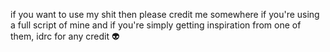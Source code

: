 if you want to use my shit then please credit me somewhere if you're using a full script of mine
and if you're simply getting inspiration from one of them, idrc for any credit 👽
